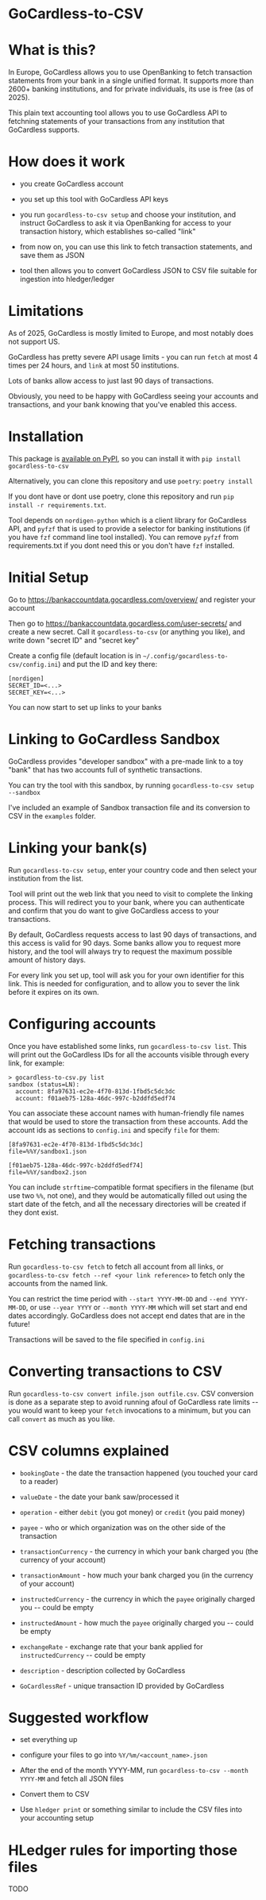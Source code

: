 # GoCardless-to-CSV

# What is this? 

In Europe, GoCardless allows you to use OpenBanking to fetch transaction statements from your bank in a single unified format.
It supports more than 2600+ banking institutions, and for private individuals, its use is free (as of 2025).

This plain text accounting tool allows you to use GoCardless API to fetchning statements of your transactions from any institution that GoCardless supports.

# How does it work

- you create GoCardless account

- you set up this tool with GoCardless API keys

- you run `gocardless-to-csv setup` and choose your institution, and instruct GoCardless to ask it via OpenBanking for access to your transaction history, which establishes so-called "link"

- from now on, you can use this link to fetch transaction statements, and save them as JSON

- tool then allows you to convert GoCardless JSON to CSV file suitable for ingestion into hledger/ledger

# Limitations

As of 2025, GoCardless is mostly limited to Europe, and most notably does not support US.

GoCardless has pretty severe API usage limits - you can run `fetch` at most 4 times per 24 hours, and `link` at most 50 institutions.

Lots of banks allow access to just last 90 days of transactions.

Obviously, you need to be happy with GoCardless seeing your accounts and transactions, and your bank knowing that you've enabled this access.

# Installation

This package is [available on PyPI](https://pypi.org/project/gocardless-to-csv/), so you can install it with `pip install gocardless-to-csv`

Alternatively, you can clone this repository and use `poetry`: `poetry install`

If you dont have or dont use poetry, clone this repository and run `pip install -r requirements.txt`.

Tool depends on `nordigen-python` which is a client library for GoCardless API, and `pyfzf` that is used to provide a selector for
banking institutions (if you have `fzf` command line tool installed). You can remove `pyfzf` from requirements.txt if you dont need this or you don't have `fzf` installed.

# Initial Setup

Go to https://bankaccountdata.gocardless.com/overview/ and register your account

Then go to https://bankaccountdata.gocardless.com/user-secrets/ and create a new secret. Call it `gocardless-to-csv` (or anything you like), and write down "secret ID" and "secret key"

Create a config file (default location is in `~/.config/gocardless-to-csv/config.ini`) and put the ID and key there:

```
[nordigen]
SECRET_ID=<...>
SECRET_KEY=<...>
```

You can now start to set up links to your banks

# Linking to GoCardless Sandbox

GoCardless provides "developer sandbox" with a pre-made link to a toy "bank" that has two accounts full of synthetic transactions.

You can try the tool with this sandbox, by running `gocardless-to-csv setup --sandbox`

I've included an example of Sandbox transaction file and its conversion to CSV in the `examples` folder.

# Linking your bank(s)

Run `gocardless-to-csv setup`, enter your country code and then select your institution from the list.

Tool will print out the web link that you need to visit to complete the linking process. This will redirect you to your bank,
where you can authenticate and confirm that you do want to give GoCardless access to your transactions.

By default, GoCardless requests access to last 90 days of transactions, and this access is valid for 90 days. Some banks
allow you to request more history, and the tool will always try to request the maximum possible amount of history days.

For every link you set up, tool will ask you for your own identifier for this link. This is needed for configuration, and to allow
you to sever the link before it expires on its own.

# Configuring accounts

Once you have established some links, run `gocardless-to-csv list`. This will print out the GoCardless IDs for all the accounts 
visible through every link, for example:

```
> gocardless-to-csv.py list
sandbox (status=LN):
  account: 8fa97631-ec2e-4f70-813d-1fbd5c5dc3dc
  account: f01aeb75-128a-46dc-997c-b2ddfd5edf74
```

You can associate these account names with human-friendly file names that would be used to store the transaction from these accounts.
Add the account ids as sections to `config.ini` and specify `file` for them:

```
[8fa97631-ec2e-4f70-813d-1fbd5c5dc3dc]
file=%%Y/sandbox1.json

[f01aeb75-128a-46dc-997c-b2ddfd5edf74]
file=%%Y/sandbox2.json
```

You can include `strftime`-compatible format specifiers in the filename (but use two `%%`, not one), and they would be automatically
filled out using the start date of the fetch, and all the necessary directories will be created if they dont exist.

# Fetching transactions

Run `gocardless-to-csv fetch` to fetch all account from all links, or `gocardless-to-csv fetch --ref <your link reference>` to
fetch only the accounts from the named link. 

You can restrict the time period with `--start YYYY-MM-DD` and `--end YYYY-MM-DD`, or use `--year YYYY` or `--month YYYY-MM` which will set start and end dates accordingly. GoCardless does not accept end dates that are in the future!

Transactions will be saved to the file specified in `config.ini`

# Converting transactions to CSV

Run `gocardless-to-csv convert infile.json outfile.csv`. CSV conversion is done as a separate step to avoid running afoul of 
GoCardless rate limits -- you would want to keep your `fetch` invocations to a minimum, but you can call `convert` as much as you like.

# CSV columns explained

- `bookingDate` - the date the transaction happened (you touched your card to a reader)

- `valueDate` - the date your bank saw/processed it

- `operation` - either `debit` (you got money) or `credit` (you paid money)

- `payee` - who or which organization was on the other side of the transaction

- `transactionCurrency` - the currency in which your bank charged you (the currency of your account)

- `transactionAmount` - how much your bank charged you (in the currency of your account)

- `instructedCurrency` - the currency in which the `payee` originally charged you -- could be empty
 
- `instructedAmount` - how much the `payee` originally charged you -- could be empty

- `exchangeRate` - exchange rate that your bank applied for `instructedCurrency` -- could be empty

- `description` - description collected by GoCardless

- `GoCardlessRef` - unique transaction ID provided by GoCardless

# Suggested workflow

- set everything up

- configure your files to go into `%Y/%m/<account_name>.json`

- After the end of the month YYYY-MM, run `gocardless-to-csv --month YYYY-MM` and fetch all JSON files

- Convert them to CSV

- Use `hledger print` or something similar to include the CSV files into your accounting setup

# HLedger rules for importing those files

TODO
